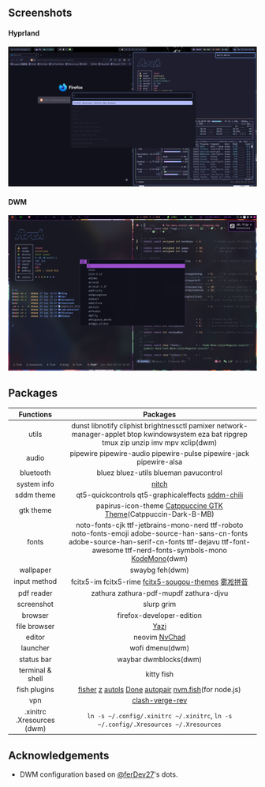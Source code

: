 ## Screenshots

#### Hyprland

![](./screenshots/hyprland.png)

#### DWM

![](./screenshots/dwm.png)

## Packages

<div align="center">

| Functions     | Packages                                                                           |
|:-------------:|:----------------------------------------------------------------------------------:|
| utils         | dunst libnotify cliphist brightnessctl pamixer network-manager-applet btop kwindowsystem eza bat ripgrep tmux zip unzip imv mpv xclip(dwm) |
| audio | pipewire pipewire-audio pipewire-pulse pipewire-jack pipewire-alsa |
| bluetooth | bluez bluez-utils blueman pavucontrol |
| system info   | [nitch](https://github.com/ssleert/nitch)                                          |
| sddm theme    | qt5-quickcontrols  qt5-graphicaleffects  [sddm-chili](https://github.com/MarianArlt/sddm-chili) |
| gtk theme    | papirus-icon-theme  [Catppuccine GTK Theme](https://store.kde.org/p/1715554/)(Catppuccin-Dark-B-MB) |
| fonts         | noto-fonts-cjk  ttf-jetbrains-mono-nerd  ttf-roboto noto-fonts-emoji adobe-source-han-sans-cn-fonts  adobe-source-han-serif-cn-fonts  ttf-dejavu ttf-font-awesome ttf-nerd-fonts-symbols-mono [KodeMono](https://fonts.google.com/specimen/Kode+Mono)(dwm) |
| wallpaper     | swaybg  feh(dwm)                                                     |
| input method  | fcitx5-im  fcitx5-rime [fcitx5-sougou-themes](https://github.com/sxqsfun/fcitx5-sogou-themes)  [雾凇拼音](https://github.com/Mark24Code/rime-auto-deploy) |
| pdf reader    | zathura  zathura-pdf-mupdf  zathura-djvu                                           |
| screenshot    | slurp  grim                                                               |
| browser       | firefox-developer-edition |
| file browser  | [Yazi](https://github.com/sxyazi/yazi)                                             |
| editor        | neovim  [NvChad](https://nvchad.com/)                                              |
| launcher      | wofi dmenu(dwm)                                                  |
| status bar    | waybar dwmblocks(dwm)                                           |
| terminal & shell      | kitty fish                               |
 fish plugins  | [fisher](https://github.com/jorgebucaran/fisher)  [z](https://github.com/jethrokuan/z) [autols](https://github.com/yuys13/autols.fish) [Done](https://github.com/franciscolourenco/done) [autopair](https://github.com/jorgebucaran/autopair.fish) [nvm.fish](https://github.com/jorgebucaran/nvm.fish)(for node.js)|
| vpn           | [clash-verge-rev](https://github.com/clash-verge-rev/clash-verge-rev)   |
| .xinitrc .Xresources (dwm) | `ln -s ~/.config/.xinitrc ~/.xinitrc`, `ln -s ~/.config/.Xresources ~/.Xresources`  |

</div>

## Acknowledgements

- DWM configuration based on [@ferDev27](https://github.com/ferDev27/dwm)'s dots.
